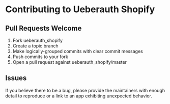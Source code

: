 # Contributing to Ueberauth Shopify

## Pull Requests Welcome
1. Fork ueberauth_shopify
2. Create a topic branch
3. Make logically-grouped commits with clear commit messages
4. Push commits to your fork
5. Open a pull request against ueberauth_shopify/master

## Issues

If you believe there to be a bug, please provide the maintainers with enough
detail to reproduce or a link to an app exhibiting unexpected behavior.
